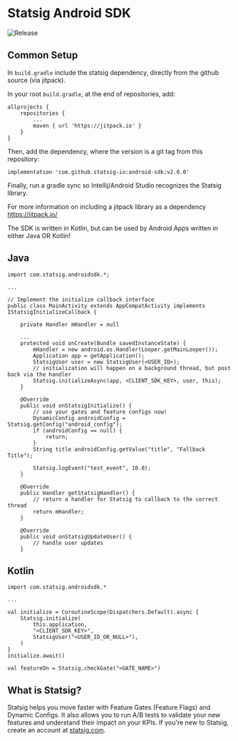 # Statsig Android SDK

![Release](https://jitpack.io/v/statsig-io/android-sdk.svg)

## Common Setup

In `build.gradle` include the statsig dependency, directly from the github source (via jitpack).

In your root `build.gradle`, at the end of repositories, add:

    allprojects {
		repositories {
			...
			maven { url 'https://jitpack.io' }
		}
	}

Then, add the dependency, where the version is a git tag from this repository:

`implementation 'com.github.statsig-io:android-sdk:v2.0.0'`

Finally, run a gradle sync so Intellij/Android Studio recognizes the Statsig library.

For more information on including a jitpack library as a dependency https://jitpack.io/

The SDK is written in Kotlin, but can be used by Android Apps written in either Java OR Kotlin!
## Java

    import com.statsig.androidsdk.*;

    ...

    // Implement the initialize callback interface
    public class MainActivity extends AppCompatActivity implements IStatsigInitializeCallback {

        private Handler mHandler = null

        ...
        protected void onCreate(Bundle savedInstanceState) {
            mHandler = new android.os.Handler(Looper.getMainLooper());
            Application app = getApplication();
            StatsigUser user = new StatsigUser(<USER_ID>);
            // initialization will happen on a background thread, but post back via the handler
            Statsig.initializeAsync(app, <CLIENT_SDK_KEY>, user, this);
        }

        @Override
        public void onStatsigInitialize() {
	        // use your gates and feature configs now!
	        DynamicConfig androidConfig = Statsig.getConfig("android_config");
	        if (androidConfig == null) {  
		        return;  
	        }
	        String title androidConfig.getValue("title", "Fallback Title");
		
	        Statsig.logEvent("test_event", 10.0);
        }

        @Override
        public Handler getStatsigHandler() {
            // return a handler for Statsig to callback to the correct thread
            return mHandler;
        }

        @Override
        public void onStatsigUpdateUser() {
            // handle user updates
        }
    
## Kotlin

    import com.statsig.androidsdk.*

    ...

    val initialize = CoroutineScope(Dispatchers.Default).async {
	    Statsig.initialize(  
	        this.application,  
	        "<CLIENT_SDK_KEY>",  
	        StatsigUser("<USER_ID_OR_NULL>"),
	    )
    }
    initialize.await()

    val featureOn = Statsig.checkGate("<GATE_NAME>")


## What is Statsig?

Statsig helps you move faster with Feature Gates (Feature Flags) and Dynamic Configs. It also allows you to run A/B tests to validate your new features and understand their impact on your KPIs. If you're new to Statsig, create an account at [statsig.com](https://www.statsig.com).
